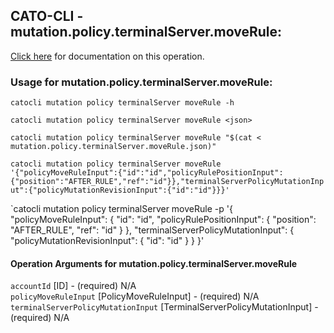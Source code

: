 
## CATO-CLI - mutation.policy.terminalServer.moveRule:
[Click here](https://api.catonetworks.com/documentation/#mutation-mutation.policy.terminalServer.moveRule) for documentation on this operation.

### Usage for mutation.policy.terminalServer.moveRule:

`catocli mutation policy terminalServer moveRule -h`

`catocli mutation policy terminalServer moveRule <json>`

`catocli mutation policy terminalServer moveRule "$(cat < mutation.policy.terminalServer.moveRule.json)"`

`catocli mutation policy terminalServer moveRule '{"policyMoveRuleInput":{"id":"id","policyRulePositionInput":{"position":"AFTER_RULE","ref":"id"}},"terminalServerPolicyMutationInput":{"policyMutationRevisionInput":{"id":"id"}}}'`

`catocli mutation policy terminalServer moveRule -p '{
    "policyMoveRuleInput": {
        "id": "id",
        "policyRulePositionInput": {
            "position": "AFTER_RULE",
            "ref": "id"
        }
    },
    "terminalServerPolicyMutationInput": {
        "policyMutationRevisionInput": {
            "id": "id"
        }
    }
}'


#### Operation Arguments for mutation.policy.terminalServer.moveRule ####

`accountId` [ID] - (required) N/A    
`policyMoveRuleInput` [PolicyMoveRuleInput] - (required) N/A    
`terminalServerPolicyMutationInput` [TerminalServerPolicyMutationInput] - (required) N/A    
